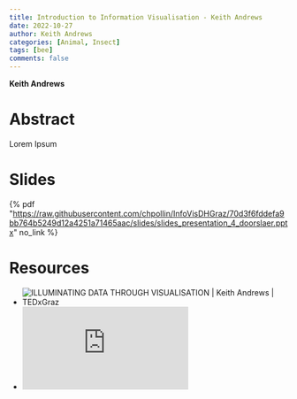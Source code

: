 ```yaml
---
title: Introduction to Information Visualisation - Keith Andrews
date: 2022-10-27
author: Keith Andrews
categories: [Animal, Insect]
tags: [bee]
comments: false
---
```


**Keith Andrews**

# Abstract 

Lorem Ipsum

# Slides

{% pdf "https://raw.githubusercontent.com/chpollin/InfoVisDHGraz/70d3f6fddefa9bb764b5249d12a4251a71465aac/slides/slides_presentation_4_doorslaer.pptx" no_link %}

# Resources

* ![ILLUMINATING DATA THROUGH VISUALISATION | Keith Andrews | TEDxGraz](https://www.youtube.com/watch?v=fnyKj8r0CN4)
* ![Keith Andrews (2022) Information Visualisation Course Notes](https://courses.isds.tugraz.at/ivis/ivis.pdf)


